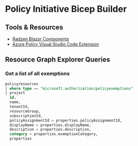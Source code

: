 # Policy Initiative Bicep Builder

## Tools & Resources

- [Radzen Blazor Components](https://blazor.radzen.com/docs/index.html)
- [Azure Policy Visual Studio Code Extension](https://marketplace.visualstudio.com/items?itemName=AzurePolicy.azurepolicyextension)

## Resource Graph Explorer Queries

### Get a list of all exemptions

```sql
policyresources
| where type == "microsoft.authorization/policyexemptions"
| project
  id,
  name,
  tenantId,
  resourceGroup,
  subscriptionId,
  policyAssignmentId = properties.policyAssignmentId,
  displayName = properties.displayName,
  description = properties.description,
  category = properties.exemptionCategory,
  properties
```

